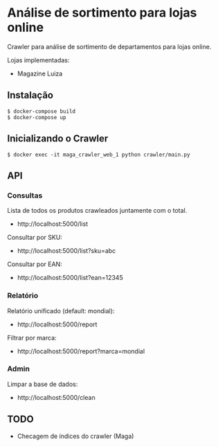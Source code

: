# Análise de sortimento para lojas online

Crawler para análise de sortimento de departamentos para lojas online.

Lojas implementadas:
 - Magazine Luiza

## Instalação

```
$ docker-compose build
$ docker-compose up
```

## Inicializando o Crawler

```
$ docker exec -it maga_crawler_web_1 python crawler/main.py
```

## API

### Consultas

Lista de todos os produtos crawleados juntamente com o total.

- http://localhost:5000/list

Consultar por SKU:

- http://localhost:5000/list?sku=abc

Consultar por EAN:

- http://localhost:5000/list?ean=12345

### Relatório

Relatório unificado (default: mondial):

- http://localhost:5000/report


Filtrar por marca:

- http://localhost:5000/report?marca=mondial

### Admin

Limpar a base de dados:

- http://localhost:5000/clean


## TODO

- Checagem de índices do crawler (Maga)
